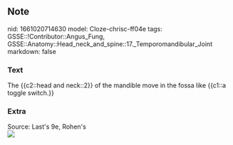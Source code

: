 ## Note
nid: 1661020714630
model: Cloze-chrisc-ff04e
tags: GSSE::!Contributor::Angus_Fung, GSSE::Anatomy::Head_neck_and_spine::17._Temporomandibular_Joint
markdown: false

### Text
The {{c2::head and neck::2}} of the mandible move in the fossa like {{c1::a toggle switch.}}

### Extra
<div>
  Source: Last's 9e, Rohen's
</div>
<div><img src=
"paste-78362e8877cd11892709bb5160e11a9549403f1a.jpg"></div>
